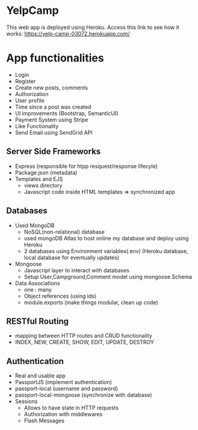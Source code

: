 # YelpCamp
This web app is deployed using Heroku.
Access this link to see how it works: https://yelp-camp-03072.herokuapp.com/
# App functionalities
  * Login
  * Register
  * Create new posts, comments
  * Authorization
  * User profile
  * Time since a post was created
  * UI improvements (Bootstrap, SemanticUI)
  * Payment System using Stripe
  * Like Functionality
  * Send Email using SendGrid API
  
## Server Side Frameworks
  * Express (responsible for htpp resquest/response lifecyle)
  * Package.json (metadata)
  * Templates and EJS
    - views directory
    - Javascript code inside HTML templates => synchronized app
    
## Databases
  * Used MongoDB
    - NoSQL(non-relational) database
    - used mongoDB Atlas to host online my database and deploy using Heroku
    - 2 databases using Environment variables(.env) (Heroku database, local database for eventually updates)
  * Mongoose 
    - Javascript layer to interact with databases
    - Setup User,Campground,Comment model using mongoose.Schema   
  * Data Associations
    - one : many
    - Object references (using ids)
    - module.exports (make things modular, clean up code)

## RESTful Routing
  * mapping between HTTP routes and CRUD functionality
  * INDEX, NEW, CREATE, SHOW, EDIT, UPDATE, DESTROY
 
## Authentication
  * Real and usable app
  * PassportJS (implement authentication)
  * passport-local (username and password)
  * passport-local-mongoose (synchronize with database)
  * Sessions 
    - Allows to have state in HTTP requests
    - Authorization with middlewares
    - Flash Messages
  
    
  
